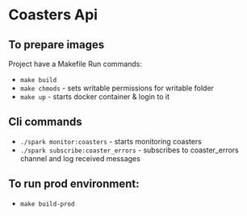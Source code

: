 # Coasters Api

## To prepare images 
Project have a Makefile
Run commands:
- `make build`
- `make chmods` - sets writable permissions for writable folder
- `make up` - starts docker container & login to it

## Cli commands
- `./spark monitor:coasters` - starts monitoring coasters
- `./spark subscribe:coaster_errors` - subscribes to coaster_errors channel and log received messages

## To run prod environment:
- `make build-prod`





